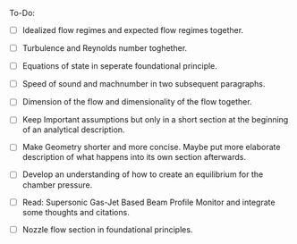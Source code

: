 To-Do:

- [ ] Idealized flow regimes and expected flow regimes together.
- [ ] Turbulence and Reynolds number toghether.
- [ ] Equations of state in seperate foundational principle.
- [ ] Speed of sound and machnumber in two subsequent paragraphs.
- [ ] Dimension of the flow and dimensionality of the flow together.
- [ ] Keep Important assumptions but only in a short section at the beginning of an analytical description.
- [ ] Make Geometry shorter and more concise. Maybe put more elaborate description of what happens into its own section afterwards.
- [ ] Develop an understanding of how to create an equilibrium for the chamber pressure.
- [ ] Read: Supersonic Gas-Jet Based Beam  Profile Monitor and integrate some thoughts and citations.
- [ ] Nozzle flow section in foundational principles.

